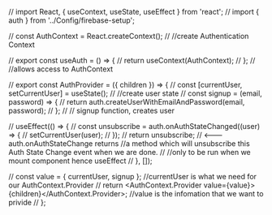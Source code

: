 // import React, { useContext, useState, useEffect } from 'react';
// import { auth } from '../Config/firebase-setup';

// const AuthContext = React.createContext();
// //create Authentication Context

// export const useAuth = () => {
// return useContext(AuthContext);
// };
// //allows access to AuthContext

// export const AuthProvider = ({ children }) => {
// const [currentUser, setCurrentUser] = useState();
// //create user state
// const signup = (email, password) => {
// return auth.createUserWithEmailAndPassword(email, password);
// };
// // signup function, creates user

// useEffect(() => {
// const unsubscribe = auth.onAuthStateChanged((user) => {
// setCurrentUser(user);
// });
// return unsubscribe; // <--- auth.onAuthStateChange returns
//a method which will unsubscribe this Auth State Change event when we are done.
// //only to be run when we mount component hence useEffect
// }, []);

// const value = { currentUser, signup }; //currentUser is what we need for our AuthContext.Provider
// return <AuthContext.Provider value={value}>{children}</AuthContext.Provider>;
//value is the infomation that we want to privide
// };
